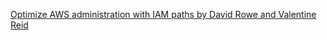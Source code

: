 
[Optimize AWS administration with IAM paths by David Rowe and Valentine Reid](https://aws.amazon.com/blogs/security/optimize-aws-administration-with-iam-paths/)